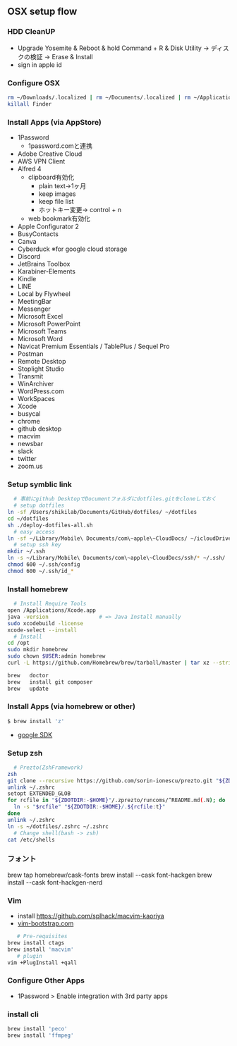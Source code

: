 
## OSX setup flow

### HDD CleanUP

- Upgrade Yosemite & Reboot & hold Command + R & Disk Utility -> ディスクの検証 -> Erase & Install
- sign in apple id

### Configure OSX

```bash
rm ~/Downloads/.localized | rm ~/Documents/.localized | rm ~/Applications/.localized | rm ~/Desktop/.localized | rm ~/Library/.localized | rm ~/Movies/.localized | rm ~/Pictures/.localized | rm ~/Music/.localized | rm ~/Public/.localized
killall Finder
```

### Install Apps (via AppStore)

- 1Password
  - 1password.comと連携
- Adobe Creative Cloud
- AWS VPN Client
- Alfred 4
  - clipboard有効化
    - plain text→1ヶ月
    - keep images
    - keep file list
    - ホットキー変更→ control + n
  - web bookmark有効化
- Apple Configurator 2
- BusyContacts
- Canva
- Cyberduck ※for google cloud storage
- Discord
- JetBrains Toolbox
- Karabiner-Elements
- Kindle
- LINE
- Local by Flywheel
- MeetingBar
- Messenger
- Microsoft Excel
- Microsoft PowerPoint
- Microsoft Teams
- Microsoft Word
- Navicat Premium Essentials / TablePlus / Sequel Pro
- Postman
- Remote Desktop
- Stoplight Studio
- Transmit
- WinArchiver
- WordPress.com
- WorkSpaces
- Xcode
- busycal
- chrome
- github desktop
- macvim
- newsbar
- slack
- twitter
- zoom.us


### Setup symblic link

```sh
  # 事前にgithub DesktopでDocumentフォルダにdotfiles.gitをcloneしておく
  # setup dotfiles
ln -sf /Users/shikilab/Documents/GitHub/dotfiles/ ~/dotfiles
cd ~/dotfiles
sh ./deploy-dotfiles-all.sh
  # easy access
ln -sf ~/Library/Mobile\ Documents/com\~apple\~CloudDocs/ ~/icloudDrive
  # setup ssh key
mkdir ~/.ssh
ln -s ~/Library/Mobile\ Documents/com\~apple\~CloudDocs/ssh/* ~/.ssh/
chmod 600 ~/.ssh/config
chmod 600 ~/.ssh/id_*
```
### Install homebrew

```sh
  # Install Require Tools
open /Applications/Xcode.app
java -version                # => Java Install manually
sudo xcodebuild -license
xcode-select --install
  # Install
cd /opt
sudo mkdir homebrew
sudo chown $USER:admin homebrew
curl -L https://github.com/Homebrew/brew/tarball/master | tar xz --strip 1 -C homebrew

brew   doctor
brew   install git composer
brew   update
```

### Install Apps (via homebrew or other)

```sh
$ brew install 'z'
```

- [google SDK](https://cloud.google.com/sdk/downloads?hl=ja)

### Setup zsh

```bash
  # Prezto(ZshFramework)
zsh
git clone --recursive https://github.com/sorin-ionescu/prezto.git "${ZDOTDIR:-$HOME}/.zprezto"
unlink ~/.zshrc
setopt EXTENDED_GLOB
for rcfile in "${ZDOTDIR:-$HOME}"/.zprezto/runcoms/^README.md(.N); do
  ln -s "$rcfile" "${ZDOTDIR:-$HOME}/.${rcfile:t}"
done
unlink ~/.zshrc
ln -s ~/dotfiles/.zshrc ~/.zshrc
  # Change shell(bash -> zsh)
cat /etc/shells
```

### フォント
brew tap homebrew/cask-fonts
brew install --cask font-hackgen
brew install --cask font-hackgen-nerd

### Vim

- install https://github.com/splhack/macvim-kaoriya
- [vim-bootstrap.com](http://vim-bootstrap.com/)

```bash
   # Pre-requisites
brew install ctags
brew install 'macvim'
   # plugin
vim +PlugInstall +qall
```

### Configure Other Apps

- 1Password > Enable integration with 3rd party apps


### install cli

```bash
brew install 'peco'
brew install 'ffmpeg'
```



